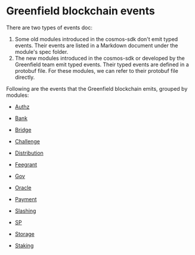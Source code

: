 # Greenfield blockchain events

There are two types of events doc:
1. Some old modules introduced in the cosmos-sdk don't emit typed events.
   Their events are listed in a Markdown document under the module's spec folder.
2. The new modules introduced in the cosmos-sdk or developed by the Greenfield
   team emit typed events. Their typed events are defined in a protobuf file.
   For these modules, we can refer to their protobuf file directly.

Following are the events that the Greenfield blockchain emits, grouped by modules:

* [Authz](https://github.com/bnb-chain/gnfd-cosmos-sdk/blob/master/proto/cosmos/authz/v1beta1/event.proto)

* [Bank](https://github.com/bnb-chain/gnfd-cosmos-sdk/blob/master/x/bank/spec/04_events.md)

* [Bridge](https://github.com/bnb-chain/greenfield/blob/master/proto/greenfield/bridge/event.proto)

* [Challenge](https://github.com/bnb-chain/greenfield/blob/master/proto/greenfield/challenge/events.proto)

* [Distribution](https://github.com/bnb-chain/gnfd-cosmos-sdk/blob/master/x/distribution/spec/06_events.md)

* [Feegrant](https://github.com/bnb-chain/gnfd-cosmos-sdk/blob/master/x/feegrant/spec/04_events.md)

* [Gov](https://github.com/bnb-chain/gnfd-cosmos-sdk/blob/master/x/gov/spec/04_events.md)

* [Oracle](https://github.com/bnb-chain/gnfd-cosmos-sdk/blob/master/proto/cosmos/oracle/v1/event.proto)

* [Payment](https://github.com/bnb-chain/greenfield/blob/master/proto/greenfield/payment/events.proto)

* [Slashing](https://github.com/bnb-chain/gnfd-cosmos-sdk/blob/master/x/slashing/spec/06_events.md)

* [SP](https://github.com/bnb-chain/greenfield/blob/develop/proto/greenfield/sp/events.proto)

* [Storage](./proto/greenfield/storage/events.proto)

* [Staking](https://github.com/bnb-chain/gnfd-cosmos-sdk/blob/master/x/staking/spec/07_events.md)
